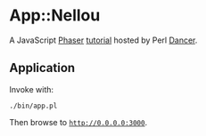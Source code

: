 # App::Nellou

A JavaScript [Phaser](http://phaser.io/) [tutorial](http://phaser.io/tutorials/making-your-first-phaser-game) hosted by Perl [Dancer](http://perldancer.org/).

## Application

Invoke with:

    ./bin/app.pl

Then browse to <code>http://0.0.0.0:3000</code>.
